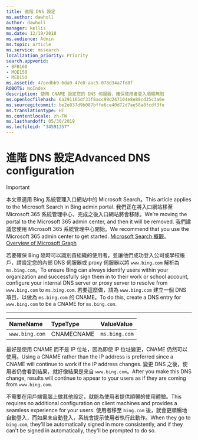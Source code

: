 ```yaml
---
title: 進階 DNS 設定
ms.author: dawholl
author: dawholl
manager: kellis
ms.date: 12/19/2018
ms.audience: Admin
ms.topic: article
ms.service: mssearch
localization_priority: Priority
search.appverid:
- BFB160
- MOE150
- MED150
ms.assetid: 47eedbb9-6da9-47e0-aac5-078d34a7fd8f
ROBOTS: NoIndex
description: 使用 CNAME 設定您的 DNS 伺服器，確保使用者登入順暢無阻
ms.openlocfilehash: 6a291165df33f8acc99d247104e8e88cd35c3a0e
ms.sourcegitcommit: be2e837d9b087bffe6ce40d72d7ae58a8fcdf3fe
ms.translationtype: HT
ms.contentlocale: zh-TW
ms.lasthandoff: 05/30/2019
ms.locfileid: "34591357"
---
```

# <a name="advanced-dns-configuration"></a><span data-ttu-id="a029d-103">進階 DNS 設定</span><span class="sxs-lookup"><span data-stu-id="a029d-103">Advanced DNS configuration</span></span>

> [!IMPORTANT]
> <span data-ttu-id="a029d-104">本文章適用 Bing 系統管理入口網站中的 Microsoft Search。</span><span class="sxs-lookup"><span data-stu-id="a029d-104">This article applies to the Microsoft Search in Bing admin portal.</span></span> <span data-ttu-id="a029d-105">我們正在將入口網站移至 Microsoft 365 系統管理中心，完成之後入口網站將會移除。</span><span class="sxs-lookup"><span data-stu-id="a029d-105">We’re moving the portal to the Microsoft 365 admin center, and then it will be removed.</span></span> <span data-ttu-id="a029d-106">我們建議您使用 Microsoft 365 系統管理中心開始。</span><span class="sxs-lookup"><span data-stu-id="a029d-106">We recommend that you use the Microsoft 365 admin center to get started.</span></span> <span data-ttu-id="a029d-107">[Microsoft Search 概觀](overview-microsoft-search.md)。</span><span class="sxs-lookup"><span data-stu-id="a029d-107">[Overview of Microsoft Graph](overview-microsoft-search.md)</span></span>
    
<span data-ttu-id="a029d-108">若要確保 Bing 隨時可以識別貴組織的使用者，並讓他們成功登入公司或學校帳戶，請設定您的內部 DNS 伺服器或 proxy 伺服器以將 `www.bing.com` 解析為 `ms.bing.com`。</span><span class="sxs-lookup"><span data-stu-id="a029d-108">To ensure Bing can always identify users within your organization and successfully sign them in to their work or school account, configure your internal DNS server or proxy server to resolve from `www.bing.com` to `ms.bing.com`.</span></span> <span data-ttu-id="a029d-109">若要這麼做，請為 `www.bing.com` 建立一個 DNS 項目，以做為 `ms.bing.com` 的 CNAME。</span><span class="sxs-lookup"><span data-stu-id="a029d-109">To do this, create a DNS entry for `www.bing.com` to be a CNAME for `ms.bing.com`.</span></span>
  
****

|<span data-ttu-id="a029d-110">**Name**</span><span class="sxs-lookup"><span data-stu-id="a029d-110">**Name**</span></span>|<span data-ttu-id="a029d-111">**Type**</span><span class="sxs-lookup"><span data-stu-id="a029d-111">**Type**</span></span>|<span data-ttu-id="a029d-112">**Value**</span><span class="sxs-lookup"><span data-stu-id="a029d-112">**Value**</span></span>|
|:-----|:-----|:-----|
|`www.bing.com`  <br/> |<span data-ttu-id="a029d-113">CNAME</span><span class="sxs-lookup"><span data-stu-id="a029d-113">CNAME</span></span>  <br/> |`ms.bing.com`  <br/> |
   
<span data-ttu-id="a029d-114">最好是使用 CNAME 而不是 IP 位址，因為即使 IP 位址變更，CNAME 仍然可以使用。</span><span class="sxs-lookup"><span data-stu-id="a029d-114">Using a CNAME rather than the IP address is preferred since a CNAME will continue to work if the IP address changes.</span></span> <span data-ttu-id="a029d-115">變更 DNS 之後，使用者仍會看到結果，就好像結果是來自 `www.bing.com`。</span><span class="sxs-lookup"><span data-stu-id="a029d-115">After you make this DNS change, results will continue to appear to your users as if they are coming from `www.bing.com`.</span></span> 
  
<span data-ttu-id="a029d-116">不需要在用戶端電腦上做其他設定，就能為使用者提供順暢的使用體驗。</span><span class="sxs-lookup"><span data-stu-id="a029d-116">This requires no additional configuration on client machines and provides a seamless experience for your users.</span></span> <span data-ttu-id="a029d-117">使用者移至 `bing.com` 後，就會更順暢地自動登入，而如果未自動登入，系統會提示使用者執行此動作。</span><span class="sxs-lookup"><span data-stu-id="a029d-117">When they go to `bing.com`, they'll be automatically signed in more consistently, and if they can't be signed in automatically, they'll be prompted to do so.</span></span>
